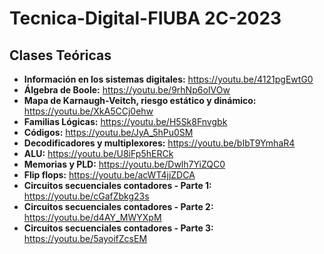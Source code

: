 # Tecnica-Digital-FIUBA 2C-2023

## Clases Teóricas
-  **Información en los sistemas digitales:** https://youtu.be/4121pgEwtG0
-  **Álgebra de Boole:** https://youtu.be/9rhNp6oIVOw
-  **Mapa de Karnaugh-Veitch, riesgo estático y dinámico:** https://youtu.be/XkA5CCj0ehw
-  **Familias Lógicas:** https://youtu.be/H5Sk8Fnvgbk
-  **Códigos:** https://youtu.be/JyA_5hPu0SM
-  **Decodificadores y multiplexores:** https://youtu.be/bIbT9YmhaR4
-  **ALU:** https://youtu.be/U8iFp5hERCk
-  **Memorias y PLD:** https://youtu.be/Dwlh7YiZQC0
-  **Flip flops:** https://youtu.be/acWT4jjZDCA
-  **Circuitos secuenciales contadores - Parte 1:**  https://youtu.be/cGafZbkg23s
-  **Circuitos secuenciales contadores - Parte 2:**  https://youtu.be/d4AY_MWYXpM
-  **Circuitos secuenciales contadores - Parte 3:**  https://youtu.be/5ayoifZcsEM
